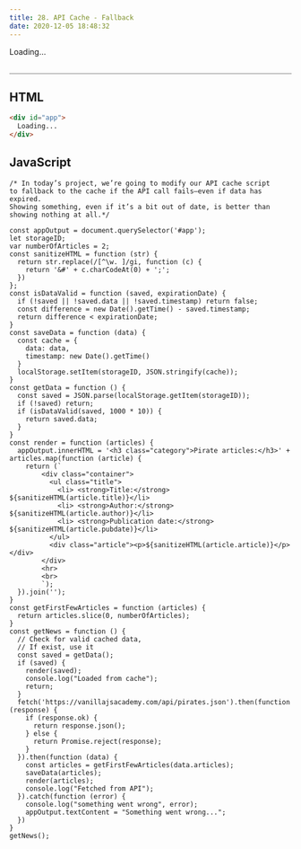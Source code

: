 ```yaml
---
title: 28. API Cache - Fallback
date: 2020-12-05 18:48:32
---
```


<div class="output-container">

  <style type="text/css">
    #app {
      margin-top: 10px;
    }

    .article {
      margin: 0;
    }

    .title {
      list-style-type: none !important;
      padding: 0 !important;
      margin: 0 !important;
    }

    .container {
      display: flex;
      flex-direction: column;
    }
  </style>
  <div id="app">
    Loading...
  </div>
  <script>
    const appOutput = document.querySelector('#app');
    let storageID;
    var numberOfArticles = 2;
    const sanitizeHTML = function (str) {
      return str.replace(/[^\w. ]/gi, function (c) {
        return '&#' + c.charCodeAt(0) + ';';
      })
    };
    const isDataValid = function (saved, expirationDate) {
      if (!saved || !saved.data || !saved.timestamp) return false;
      const difference = new Date().getTime() - saved.timestamp;
      return difference < expirationDate;
    }
    const getEndpoint = function () {
      const endpoint = 'https://vanillajsacademy.com/apix/';
      const random = Math.random();
      if (random < 0.5) return endpoint + 'pirates.json';
      return endpoint + 'fail.json';
    };
    const saveData = function (data) {
      const cache = {
        data: data,
        timestamp: new Date().getTime()
      }
      localStorage.setItem(storageID, JSON.stringify(cache));
    }
    const getData = function () {
      const saved = JSON.parse(localStorage.getItem(storageID));
      if (!saved) return;
      if(isDataValid(saved, 1000 * 5)) {
        return saved.data;
      }
    }
    const render = function (articles) {
      appOutput.innerHTML = '<h3 class="category">Pirate articles:</h3>' + articles.map(function(article) {
        return (`
            <div class="container">
              <ul class="title">
                <li> <strong>Title:</strong> ${sanitizeHTML(article.title)}</li>
                <li> <strong>Author:</strong> ${sanitizeHTML(article.author)}</li>
                <li> <strong>Publication date:</strong> ${sanitizeHTML(article.pubdate)}</li>
              </ul>
              <div class="article"><p>${sanitizeHTML(article.article)}</p></div>
            </div>
            <hr>
            <br>
            `);
      }).join('');
    }
    const getFirstFewArticles = function (articles) {
      return articles.slice(0, numberOfArticles);
    }
    const getNews = function () {
      // Check for valid cached data,
      // If exist, use it
      const saved = getData();
      if (saved) {
        render(saved);
        console.log("Loaded from cache");
        return;
      }
      fetch(getEndpoint()).then(function(response) {
        if (response.ok) {
          return response.json();
        } else {
          return Promise.reject(response);
        }
      }).then(function(data) {
        const articles = getFirstFewArticles(data.articles);
        saveData(articles);
        render(articles);
        console.log("Fetched from API");
      }).catch(function (error) {
        console.log("something went wrong", error);
        appOutput.textContent = "Something went wrong...";
      })
    }
    getNews();
  </script>

</div>

<div class="html-container" style="border-top: .5px solid grey; margin-top: 30px;">

## HTML

```HTML
<div id="app">
  Loading...
</div>
```

</div>
<div class="js-container">

## JavaScript

```JS
/* In today’s project, we’re going to modify our API cache script
to fallback to the cache if the API call fails—even if data has expired.
Showing something, even if it’s a bit out of date, is better than showing nothing at all.*/

const appOutput = document.querySelector('#app');
let storageID;
var numberOfArticles = 2;
const sanitizeHTML = function (str) {
  return str.replace(/[^\w. ]/gi, function (c) {
    return '&#' + c.charCodeAt(0) + ';';
  })
};
const isDataValid = function (saved, expirationDate) {
  if (!saved || !saved.data || !saved.timestamp) return false;
  const difference = new Date().getTime() - saved.timestamp;
  return difference < expirationDate;
}
const saveData = function (data) {
  const cache = {
    data: data,
    timestamp: new Date().getTime()
  }
  localStorage.setItem(storageID, JSON.stringify(cache));
}
const getData = function () {
  const saved = JSON.parse(localStorage.getItem(storageID));
  if (!saved) return;
  if (isDataValid(saved, 1000 * 10)) {
    return saved.data;
  }
}
const render = function (articles) {
  appOutput.innerHTML = '<h3 class="category">Pirate articles:</h3>' + articles.map(function (article) {
    return (`
        <div class="container">
          <ul class="title">
            <li> <strong>Title:</strong> ${sanitizeHTML(article.title)}</li>
            <li> <strong>Author:</strong> ${sanitizeHTML(article.author)}</li>
            <li> <strong>Publication date:</strong> ${sanitizeHTML(article.pubdate)}</li>
          </ul>
          <div class="article"><p>${sanitizeHTML(article.article)}</p></div>
        </div>
        <hr>
        <br>
        `);
  }).join('');
}
const getFirstFewArticles = function (articles) {
  return articles.slice(0, numberOfArticles);
}
const getNews = function () {
  // Check for valid cached data,
  // If exist, use it
  const saved = getData();
  if (saved) {
    render(saved);
    console.log("Loaded from cache");
    return;
  }
  fetch('https://vanillajsacademy.com/api/pirates.json').then(function (response) {
    if (response.ok) {
      return response.json();
    } else {
      return Promise.reject(response);
    }
  }).then(function (data) {
    const articles = getFirstFewArticles(data.articles);
    saveData(articles);
    render(articles);
    console.log("Fetched from API");
  }).catch(function (error) {
    console.log("something went wrong", error);
    appOutput.textContent = "Something went wrong...";
  })
}
getNews();

```

</div>
